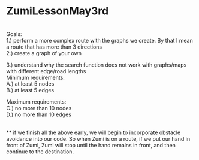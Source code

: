 # ZumiLessonMay3rd

<br>  
Goals:  <br> 
1.) perform a more complex route with the graphs we create.  By that I mean a route that has more than 3 directions  <br> 
2.) create a graph of your own <br> 


3.) understand why the search function does not work with graphs/maps with different edge/road lengths   <br> 
Minimum requirements: <br> 
	A.) at  least 5 nodes <br> 
	B.) at least 5 edges <br> 

Maximum requirements:<br> 
	C.)  no more than  10 nodes <br> 
	D.) no more than  10 edges  <br> 

<br>  
** if we finish all the above early, we will begin to incorporate obstacle avoidance into our code.  So when Zumi is on a route, if we put our hand in front of Zumi, Zumi will stop until the hand remains in front, and then continue to the destination. 
<br>  

